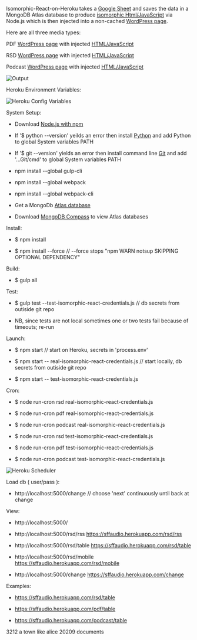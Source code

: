 Isomorphic-React-on-Heroku takes a [Google Sheet](https://docs.google.com/spreadsheets/d/17TwPecDRNw5JS9_WT6t3cl40e5M46z8ALwnvFalHDZc) and saves the data in a MongoDB Atlas database to produce [isomorphic Html/JavaScript](https://sffaudio.herokuapp.com/pdf/table) via Node.js which is then injected into a non-cached [WordPress page](http://www.sffaudio.com/public-domain-pdf-page/).Here are all three media types: PDF [WordPress page](http://www.sffaudio.com/public-domain-pdf-page/) with injected [HTML/JavaScript](https://sffaudio.herokuapp.com/pdf/table)RSD [WordPress page](http://www.sffaudio.com/reading-short-and-deep/) with injected [HTML/JavaScript](https://sffaudio.herokuapp.com/rsd/table)Podcast [WordPress page](http://www.sffaudio.com/the-sffaudio-podcast/)  with injected [HTML/JavaScript](https://sffaudio.herokuapp.com/podcast/table)![Output](https://raw.githubusercontent.com/steenhansen/testiso/master/images/isometric-react.png)Heroku Environment Variables:![Heroku Config Variables](https://raw.githubusercontent.com/steenhansen/testiso/master/images/heroku_settings_config_vars.png)System Setup:- Download [Node.js with npm](https://nodejs.org/en/download/)- If '$ python --version' yeilds an error then install [Python](https://www.python.org/downloads/windows/)	and add Python to global System variables PATH- If '$ git --version' yields an error then install command line [Git](https://gitforwindows.org/)    		and add '...Git/cmd' to global System variables PATH    - npm install --global gulp-cli- npm install --global webpack - npm install --global webpack-cli      - Get a MongoDb [Atlas database](https://www.mongodb.com/cloud/atlas)- Download [MongoDB Compass](https://www.mongodb.com/try/download/compass) to view Atlas databasesInstall:- $ npm install- $ npm install --force            // --force stops "npm WARN notsup SKIPPING OPTIONAL DEPENDENCY"Build: - $ gulp allTest:- $ gulp test --test-isomorphic-react-credentials.js    // db secrets from outiside git repo- NB, since tests are not local sometimes one or two tests fail because of timeouts; re-runLaunch:- $ npm start                                   // start on Heroku, secrets in 'process.env'- $ npm start --  real-isomorphic-react-credentials.js        // start locally, db secrets from outiside git repo    - $ npm start --  test-isomorphic-react-credentials.js       Cron:- $ node run-cron rsd     real-isomorphic-react-credentials.js- $ node run-cron pdf     real-isomorphic-react-credentials.js- $ node run-cron podcast real-isomorphic-react-credentials.js    - $ node run-cron rsd     test-isomorphic-react-credentials.js- $ node run-cron pdf     test-isomorphic-react-credentials.js- $ node run-cron podcast test-isomorphic-react-credentials.js![Heroku Scheduler](https://raw.githubusercontent.com/steenhansen/testiso/master/images/heroku_cron.png)Load db ( user/pass ):- http://localhost:5000/change    // choose 'next' continuously until back at changeView:- http://localhost:5000/    - http://localhost:5000/rsd/rss     https://sffaudio.herokuapp.com/rsd/rss    - http://localhost:5000/rsd/table   https://sffaudio.herokuapp.com/rsd/table    - http://localhost:5000/rsd/mobile  https://sffaudio.herokuapp.com/rsd/mobile    - http://localhost:5000/change      https://sffaudio.herokuapp.com/change      Examples:- https://sffaudio.herokuapp.com/rsd/table           - https://sffaudio.herokuapp.com/pdf/table        - https://sffaudio.herokuapp.com/podcast/table   3212 a town like alice 20209 documents
